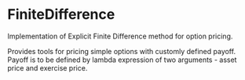 # FiniteDifference
Implementation of Explicit Finite Difference method for option pricing.

Provides tools for pricing simple options with customly defined payoff. Payoff is to be defined by lambda expression of two arguments - asset price and exercise price.

